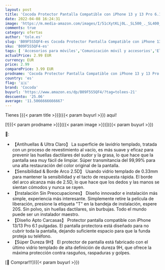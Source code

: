 ```yaml
---
layout: post
title: 'Cocoda Protector Pantalla Compatible con iPhone 13 y 13 Pro 6.1 Pulgadas [2 Unidades]  Cristal Templado Dureza 9H con Bandeja Instalación Burbujas  Prueba Roturas & Arañazos  0 33mm Ultra Claro 2021'
date: 2022-04-08 16:24:31
image: 'https://m.media-amazon.com/images/I/51cXytKLj0L._SL500_._SL400_.jpg'
comments: true
category: ofertas
author: 'tole.es'
slug: 'B09F5S5QF4-es Cocoda Protector Pantalla Compatible con iPhone 13 y 13...'
sku: 'B09F5S5QF4-es'
tags: [ 'Accesorios para móviles','Comunicación móvil y accesorios','Electrónica','Mantenimiento, cuidado y reparaciones de teléfonos móviles','Protectores de pantalla para móviles','cocoda','iphone', ]
actualPrice: 2.99 EUR
currency: EUR
price: 2.99
comparePrice: 3.99 EUR
prodname: 'Cocoda Protector Pantalla Compatible con iPhone 13 y 13 Pro 6.1 Pulgadas [2 Unidades]  Cristal Templado Dureza 9H con Bandeja Instalación Burbujas  Prueba Roturas & Arañazos  0 33mm Ultra Claro 2021'
country: 'es'
flag: '🇪🇸'
brand: 'Cocoda'
buyurl: 'https://www.amazon.es/dp/B09F5S5QF4/?tag=tolees-21'
descuento: '25.06'
average: '11.5066666666667'
---
```


Tienes [{{< param title >}}]({{< param buyurl >}}) aqui!

[![{{< param prodname >}}]({{< param image >}})]({{< param buyurl >}})

🔎:

- 【Antihuellas & Ultra Claro】 La superficie de lavidrio templado, tratada con un proceso de revestimiento al vacío, es más suave y eficaz para prevenir las huellas dactilares del sudor y la grasa, lo que hace que la pantalla sea muy fácil de limpiar. Súper transmitancia del 99,99% para una alta restauración del color original de la pantalla.
- 【Sensibilidad & Borde Arco 2.5D】 Usando vidrio templado de 0.33mm para mantener la sensibilidad y el tacto de respuesta rápida. El borde del arco alcanza más de 2.5D, lo que hace que los dedos y las manos se sientan cómodos y nunca se rayen.
- 【Instalación Sin Preocupaciones】 Diseño innovador e instalación más simple, experiencia más interesante. Simplemente retire la película de liberación, presione la etiqueta "T" en la bandeja de instalación, espere 20S. Sin polvo, sin huellas dactilares, sin burbujas. Todo el mundo puede ser un instalador maestro.
- 【Diseño Apto Carcasas】 Protector pantalla compatible con iPhone 13/13 Pro 6.1 pulgadas. El pantalla protectora está diseñado para no cubrir toda la pantalla, dejando suficiente espacio para que la funda proteja su teléfono.
- 【Súper Dureza 9H】 El protector de pantalla está fabricado con el último vidrio templado de alta definición de dureza 9H, que ofrece la máxima protección contra rasguños, raspaduras y golpes.

[🛒 Comprar!!!]({{< param buyurl >}})
